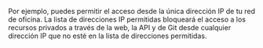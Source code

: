Por ejemplo, puedes permitir el acceso desde la única dirección IP de tu red de oficina. La lista de direcciones IP permitidas bloqueará el acceso a los recursos privados a través de la web, la API y de Git desde cualquier dirección IP que no esté en la lista de direcciones permitidas.
